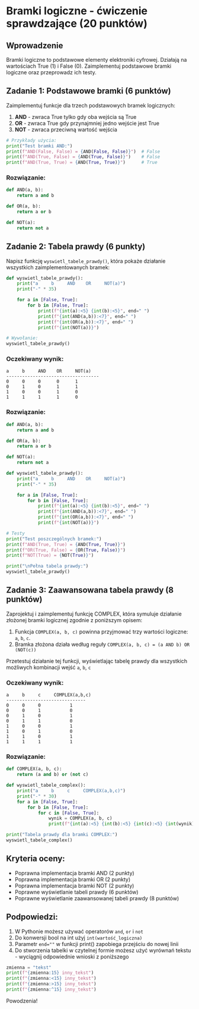# Bramki logiczne - ćwiczenie sprawdzające (20 punktów)

## Wprowadzenie
Bramki logiczne to podstawowe elementy elektroniki cyfrowej. Działają na wartościach True (1) i False (0).
Zaimplementuj podstawowe bramki logiczne oraz przeprowadz ich testy.

## Zadanie 1: Podstawowe bramki (6 punktów)
Zaimplementuj funkcje dla trzech podstawowych bramek logicznych:
1. **AND** - zwraca True tylko gdy oba wejścia są True
2. **OR** - zwraca True gdy przynajmniej jedno wejście jest True
3. **NOT** - zwraca przeciwną wartość wejścia

```python
# Przykłady użycia:
print("Test bramki AND:")
print(f"AND(False, False) = {AND(False, False)}")  # False
print(f"AND(True, False) = {AND(True, False)}")    # False
print(f"AND(True, True) = {AND(True, True)}")      # True
```

### Rozwiązanie:
```python
def AND(a, b):
    return a and b

def OR(a, b):
    return a or b

def NOT(a):
    return not a
 ```

## Zadanie 2: Tabela prawdy (6 punkty)
Napisz funkcję `wyswietl_tabele_prawdy()`, która pokaże działanie wszystkich zaimplementowanych bramek:

```python
def wyswietl_tabele_prawdy():
    print("a     b     AND    OR     NOT(a)")
    print("-" * 35)

    for a in [False, True]:
        for b in [False, True]:
            print(f"{int(a):<5} {int(b):<5}", end=" ")
            print(f"{int(AND(a,b)):<7}", end=" ")
            print(f"{int(OR(a,b)):<7}", end=" ")
            print(f"{int(NOT(a))}")

# Wywołanie:
wyswietl_tabele_prawdy()
```

### Oczekiwany wynik:
```
a     b     AND    OR     NOT(a)
-----------------------------------
0     0     0      0      1
0     1     0      1      1
1     0     0      1      0
1     1     1      1      0
```

### Rozwiązanie:

```python
def AND(a, b):
    return a and b

def OR(a, b):
    return a or b

def NOT(a):
    return not a

def wyswietl_tabele_prawdy():
    print("a     b     AND    OR     NOT(a)")
    print("-" * 35)

    for a in [False, True]:
        for b in [False, True]:
            print(f"{int(a):<5} {int(b):<5}", end=" ")
            print(f"{int(AND(a,b)):<7}", end=" ")
            print(f"{int(OR(a,b)):<7}", end=" ")
            print(f"{int(NOT(a))}")

# Testy
print("Test poszczególnych bramek:")
print(f"AND(True, True) = {AND(True, True)}")
print(f"OR(True, False) = {OR(True, False)}")
print(f"NOT(True) = {NOT(True)}")

print("\nPełna tabela prawdy:")
wyswietl_tabele_prawdy()
```

## Zadanie 3: Zaawansowana tabela prawdy (8 punktów)

Zaprojektuj i zaimplementuj funkcję COMPLEX, która symuluje działanie złożonej bramki logicznej zgodnie z poniższym opisem:

1. Funkcja `COMPLEX(a, b, c)` powinna przyjmować trzy wartości logiczne: `a`, `b`, `c`.
2. Bramka złożona działa według reguły `COMPLEX(a, b, c) = (a AND b) OR (NOT(c))`

Przetestuj działanie tej funkcji, wyświetlając tabelę prawdy dla wszystkich możliwych kombinacji wejść `a`, `b`, `c`

### Oczekiwany wynik:
```
a     b     c     COMPLEX(a,b,c)
------------------------------
0     0     0           1
0     0     1           0
0     1     0           1
0     1     1           0
1     0     0           1
1     0     1           0
1     1     0           1
1     1     1           1
```

### Rozwiązanie:

```python
def COMPLEX(a, b, c):
    return (a and b) or (not c)

def wyswietl_tabele_complex():
    print("a     b     c     COMPLEX(a,b,c)")
    print("-" * 30)
    for a in [False, True]:
        for b in [False, True]:
            for c in [False, True]:
                wynik = COMPLEX(a, b, c)
                print(f"{int(a):<5} {int(b):<5} {int(c):<5} {int(wynik):<5}")

print("Tabela prawdy dla bramki COMPLEX:")
wyswietl_tabele_complex()
```


## Kryteria oceny:
- Poprawna implementacja bramki AND (2 punkty)
- Poprawna implementacja bramki OR (2 punkty)
- Poprawna implementacja bramki NOT (2 punkty)
- Poprawne wyświetlanie tabeli prawdy (6 punktów)
- Poprawne wyświetlanie zaawansowanej tabeli prawdy (8 punktów)


## Podpowiedzi:
1. W Pythonie możesz używać operatorów `and`, `or` i `not`
2. Do konwersji bool na int użyj `int(wartość_logiczna)`
3. Parametr `end=""` w funkcji print() zapobiega przejściu do nowej linii
4. Do stworzenia tabelki w czytelnej formie możesz użyć wyrównań tekstu - wyciągnij odpowiednie wnioski z poniższego
```python
zmienna = "tekst"
print(f"{zmienna:15} inny_tekst")
print(f"{zmienna:<15} inny_tekst")
print(f"{zmienna:>15} inny_tekst")
print(f"{zmienna:^15} inny_tekst")
```

Powodzenia!
